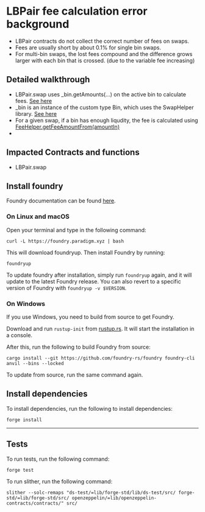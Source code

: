 # LBPair fee calculation error background
- LBPair contracts do not collect the correct number of fees on swaps.
- Fees are usually short by about 0.1% for single bin swaps.
- For multi-bin swaps, the lost fees compound and the difference grows larger with each bin that is crossed. (due to the variable fee increasing)



## Detailed walkthrough
- LBPair.swap uses _bin.getAmounts(...) on the active bin to calculate fees. [See here](https://github.com/sha256yan/incorrect-fee/blob/dc355df9ee61a41185dedd7017063fc508584f24/src/LBPair.sol#L329-L330)
- _bin is an instance of the custom type Bin, which uses the SwapHelper library. [See here](https://github.com/sha256yan/incorrect-fee/blob/dc355df9ee61a41185dedd7017063fc508584f24/src/LBPair.sol#L36)
- For a given swap, if a bin has enough liqudity, the fee is calculated using [FeeHelper.getFeeAmountFrom(amountIn)](https://github.com/code-423n4/2022-10-traderjoe/blob/79f25d48b907f9d0379dd803fc2abc9c5f57db93/src/libraries/SwapHelper.sol#L65)
- 



## Impacted Contracts and functions 
- LBPair.swap


## Install foundry

Foundry documentation can be found [here](https://book.getfoundry.sh/forge/index.html).

### On Linux and macOS

Open your terminal and type in the following command:

```
curl -L https://foundry.paradigm.xyz | bash
```

This will download foundryup. Then install Foundry by running:

```
foundryup
```

To update foundry after installation, simply run `foundryup` again, and it will update to the latest Foundry release.
You can also revert to a specific version of Foundry with `foundryup -v $VERSION`.

### On Windows

If you use Windows, you need to build from source to get Foundry.

Download and run `rustup-init` from [rustup.rs](https://rustup.rs/). It will start the installation in a console.

After this, run the following to build Foundry from source:

```
cargo install --git https://github.com/foundry-rs/foundry foundry-cli anvil --bins --locked
```

To update from source, run the same command again.

## Install dependencies

To install dependencies, run the following to install dependencies:

```
forge install
```

___

## Tests

To run tests, run the following command:

```
forge test
```

To run slither, run the following command:

```
slither --solc-remaps "ds-test/=lib/forge-std/lib/ds-test/src/ forge-std/=lib/forge-std/src/ openzeppelin/=lib/openzeppelin-contracts/contracts/" src/
```

